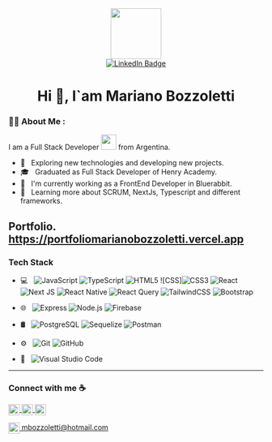 <div id="header" align="center">
  <img src="https://media.giphy.com/media/M9gbBd9nbDrOTu1Mqx/giphy.gif" width="100"/>
  <div id="badges">
    <a href="www.linkedin.com/in/mariano-bozzoletti">
      <img src="https://img.shields.io/badge/LinkedIn-blue?style=for-the-badge&logo=linkedin&logoColor=white" alt="LinkedIn Badge"/>
    </a>
  </div>
  <img src="https://komarev.com/ghpvc/?username=MarianBzz&style=flat-square&color=blue" alt=""/>
 <h1 align="center">Hi 👋, I`am Mariano Bozzoletti</h1>
</div>
  </div>
  
 
  
  
### :man_technologist: About Me :
  I am a Full Stack Developer <img src="https://media.giphy.com/media/WUlplcMpOCEmTGBtBW/giphy.gif" width="30"> from Argentina.
  
- 🤔 &nbsp; Exploring new technologies and developing new projects.
- 🎓 &nbsp; Graduated as Full Stack Developer of Henry Academy.
- 💼 &nbsp; I'm currently working as a FrontEnd Developer in Bluerabbit.
- 🌱 &nbsp; Learning more about SCRUM, NextJs, Typescript and different frameworks.

Portfolio. https://portfoliomarianobozzoletti.vercel.app
---


<h3>Tech Stack</h3>

- 💻 &nbsp;
 ![JavaScript](https://img.shields.io/badge/javascript-%23323330.svg?style=for-the-badge&logo=javascript&logoColor=%23F7DF1E)
  ![TypeScript](https://img.shields.io/badge/typescript-%23007ACC.svg?style=for-the-badge&logo=typescript&logoColor=white)
 ![HTML5](https://img.shields.io/badge/html5-%23E34F26.svg?style=for-the-badge&logo=html5&logoColor=white)
  ![CSS]![CSS3](https://img.shields.io/badge/css3-%231572B6.svg?style=for-the-badge&logo=css3&logoColor=white)
  ![React](https://img.shields.io/badge/react-%2320232a.svg?style=for-the-badge&logo=react&logoColor=%2361DAFB)
  ![Next JS](https://img.shields.io/badge/Next-black?style=for-the-badge&logo=next.js&logoColor=white)
![React Native](https://img.shields.io/badge/react_native-%2320232a.svg?style=for-the-badge&logo=react&logoColor=%2361DAFB)
  ![React Query](https://img.shields.io/badge/-React%20Query-FF4154?style=for-the-badge&logo=react%20query&logoColor=white)
  ![TailwindCSS](https://img.shields.io/badge/tailwindcss-%2338B2AC.svg?style=for-the-badge&logo=tailwind-css&logoColor=white)
  ![Bootstrap](https://img.shields.io/badge/-Bootstrap-333333?style=flat&logo=bootstrap&logoColor=563D7C)

- 🌐 &nbsp;
  ![Express](https://img.shields.io/badge/-Express.js-333333?style=flat&logo=Express)
  ![Node.js](https://img.shields.io/badge/-Node.js-333333?style=flat&logo=node.js)
  ![Firebase](https://img.shields.io/badge/firebase-%23039BE5.svg?style=for-the-badge&logo=firebase)
 
- 🛢 &nbsp;
  ![PostgreSQL](https://img.shields.io/badge/-PostgreSQL-333333?style=flat-square&logo=postgresql)
  ![Sequelize](https://img.shields.io/badge/-Sequelize-333333?style=flat-square&logo=Sequelize)
  ![Postman](https://img.shields.io/badge/-Postman-333333?style=flat&logo=postman-ide&logoColor=2C2255)
- ⚙️ &nbsp;
  ![Git](https://img.shields.io/badge/-Git-333333?style=flat&logo=git)
  ![GitHub](https://img.shields.io/badge/-GitHub-333333?style=flat&logo=github)
- 🔧 &nbsp;
  ![Visual Studio Code](https://img.shields.io/badge/-Visual%20Studio%20Code-333333?style=flat&logo=visual-studio-code&logoColor=007ACC)
  
  
---
  

<h3> Connect with me ☕️</h3>


<p aling="center">
<a href="https://www.linkedin.com/in/mariano-bozzoletti/">
  <img align="center" alt="Mariano Bozzoletti Linkedin Profile" width="22px" src="https://cdn.jsdelivr.net/npm/simple-icons@v3/icons/linkedin.svg" />
</a>
<a href="https://github.com/MarianBzz">
  <img align="center" alt="Mariano Bozzoletti Github" width="22px" src="https://cdn.jsdelivr.net/npm/simple-icons@v3/icons/github.svg" />
</a>
<a href="https://www.instagram.com/marianobozzoletti">
  <img align="center" alt="Mariano Instagram" width="22px" src="https://cdn.jsdelivr.net/npm/simple-icons@v3/icons/instagram.svg" />
  </p>

 <img align="center" alt="Gmail" width="22px" src="https://cdn.jsdelivr.net/npm/simple-icons@v3/icons/gmail.svg" />  mbozzoletti@hotmail.com




